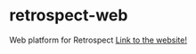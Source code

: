 # retrospect-web

Web platform for Retrospect
[Link to the website!](https://retrospectapp.github.io/retrospect-web/)
